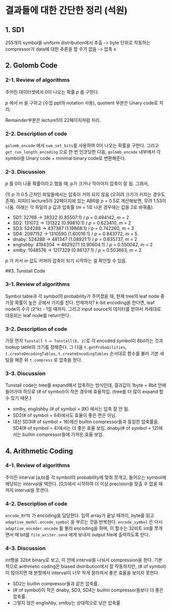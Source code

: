 # 결과들에 대한 간단한 정리 (석원)

## 1. SD1

255개의 symbol을 uniform distribution에서 추출 -> byte 단위로 작동하는 compressor가 data에 대한 추론을 할 수가 없음 -> 압축 x



## 2. Golomb Code

### 2-1. Review of algorithms

주어진 데이터셋에서 0이 나오는 확률 _p_ 를 구한다.

_p_ 에서 _m_ 을 구하고 (수업 ppt의 notation 사용), quotient 부분은 Unary code로 처리.

Remainder부분은 lecture5의 22페이지처럼 처리.



### 2-2. Description of code

`golomb_encode` 에서 `num_set_bits`를 사용하여 0이 나오는 확률을 구한다. 그리고 `get_run_length_encoding` 으로 한 번 인코딩한 다음, `golomb_encode` 내부에서 각 symbol을 Unary code + minimal binary code로 변환해준다.



### 2-3. Discussion

_p_ 를 0이 나올 확률이라고 했을 때, p가 크거나 작아야지 압축이 잘 됨. 그래서,

(1) _p_ 가 0.5 근처인 파일들에서는 압축이 거의 되지 않음 (오히려 크기가 커지는 경우도 존재). 피피티 lecture5의 22페이지에 있는 ABR을 _p_ = 0.5로 계산해보면, 무려 1.53이 나옴. 아래는 각 파일의 _p_ 값과 압축률 (_m_ = 1로 나온 경우에는 값을 2로 바꿔줌).

- SD1: 32768 -> 38322 (0.85507:1) / _p_ = 0.494142, _m_ = 2
- SD2: 131072 -> 131322 (0.99810:1) / _p_ = 0.623410, _m_ = 2
- SD3: 524288 -> 437387 (1.19868:1) / _p_ = 0.742260, _m_ = 3
- SD4: 2097152 -> 1310590 (1.60016:1) / _p_ = 0.843772, _m_ = 5
- dnaby: 524288 -> 481347 (1.08921:1) / _p_ = 0.635737, _m_ = 2
- englishby: 4194304 -> 4629271 (0.90604:1) / _p_ = 0.550042, _m_ = 2
- xmlby: 1048576 -> 1217329 (0.86137:1) / _p_ = 0.503663, _m_ = 2

_p_ 가 커서 _m_ 값도 커져야 압축이 되기 시작하는 걸 확인할 수 있음.



##3. Tunstall Code

### 3-1. Review of algorithms

Symbol table과 각 symbol의 probability가 주어졌을 때, 현재 tree의 leaf node 중 가장 확률이 높은 곳에서 가지를 친다. 언제까지? _k_-bit encoding을 한다면, leaf node의 수가 (2^_k_) - 1일 때까지. 그리고 input source의 데이터를 받아서 차례대로 대응되는 leaf node를 return한다.



### 3-2. Description of code

가장 먼저 `Tunstall t = Tunstall(8, 2)`로 각 encoded symbol이 8bit라는 것과 lookup table의 크기를 정해준다. 그 다음 `t.getProbabilities`, `t.createDecodingTables`, `t.createEncodingTables` 순서대로 함수를 불러 기본 세팅을 해준 뒤 `t.compress` 로 압축을 한다.



### 3-3. Discussion

Tunstall code는 tree를 expand해서 압축하는 방식인데, 결과값이 1byte = 8bit 안에 들어가야 하므로 (# of symbol)이 작은 경우에 효율적임. (tree를 더 많이 expand 할 수 있기 때문.)

- xmlby, englishby (# of symbol = 9X) 에서는 압축 잘 안 됨.
- SD2(# of symbol = 64)에서도 효율이 좋은 편은 아님.
- 대신 SD3(# of symbol = 16)에선 builtin compressor들과 동일한 압축률을, SD4(# of symbol = 4)에서는 더 좋은 효율 보임. dnaby(# of symbol = 12)에서는 builtin compressor들에 가까운 효율 보임.



## 4. Arithmetic Coding

### 4-1. Review of algorithms

주어진 interval [a,b)를 각 symbol의 probability에 맞춰 쪼개고, 들어오는 symbol에 해당되는 interval을 택한다. [0,1)에서 시작하여 더 이상 precision을 맞출 수 없을 때까지 interval을 쪼갠다.



### 4-2. Description of code

`encode_BYTE` 가 encoding을 담당한다. 입력 array가 끝날 때까지, byte를 읽고 `adaptive_model.encode_symbol` 을 부르는 것을 반복한다. `encode_symbol` 은 다시 `adaptive_encoder.encode` 를 불러 encoding을 하며, 이 함수는 32비트 int를 쪼개면서 매 bit를 `file_writer.send` 에게 보내서 output file에 출력하도록 한다.



### 4-3. Discussion

int형을 32bit binary로 보고, 이 안에 interval을 나눠서 compression을 한다. 기본적으로 arithmetic coding은 biased distribution에서 잘 작동하지만, (# of symbol)이 많아지면 매 분할에서 interval이 너무 작게 잘라져서 좋은 효율을 보이지 못한다.

- SD2는 builtin compressor들과 같은 압축률.
- (\# of symbol)이 작은 dnaby, SD3, SD4는 builtin compressor들보다 더 좋은 압축률.
- 그렇지 않은 englishby, xmlby는 상대적으로 낮은 압축률